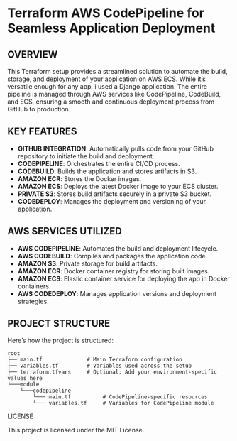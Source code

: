 # Terraform AWS CodePipeline for Seamless Application Deployment

## OVERVIEW

This Terraform setup provides a streamlined solution to automate the build, storage, and deployment of your application on AWS ECS. While it’s versatile enough for any app, i used a Django application. The entire pipeline is managed through AWS services like CodePipeline, CodeBuild, and ECS, ensuring a smooth and continuous deployment process from GitHub to production.

## KEY FEATURES

- **GITHUB INTEGRATION**: Automatically pulls code from your GitHub repository to initiate the build and deployment.
- **CODEPIPELINE**: Orchestrates the entire CI/CD process.
- **CODEBUILD**: Builds the application and stores artifacts in S3.
- **AMAZON ECR**: Stores the Docker images.
- **AMAZON ECS**: Deploys the latest Docker image to your ECS cluster.
- **PRIVATE S3**: Stores build artifacts securely in a private S3 bucket.
- **CODEDEPLOY**: Manages the deployment and versioning of your application.

## AWS SERVICES UTILIZED

- **AWS CODEPIPELINE**: Automates the build and deployment lifecycle.
- **AWS CODEBUILD**: Compiles and packages the application code.
- **AMAZON S3**: Private storage for build artifacts.
- **AMAZON ECR**: Docker container registry for storing built images.
- **AMAZON ECS**: Elastic container service for deploying the app in Docker containers.
- **AWS CODEDEPLOY**: Manages application versions and deployment strategies.

## PROJECT STRUCTURE

Here’s how the project is structured:
```
root
├── main.tf              # Main Terraform configuration
├── variables.tf         # Variables used across the setup
├── terraform.tfvars     # Optional: Add your environment-specific values here
└───module
    └───codepipeline
        └─── main.tf          # CodePipeline-specific resources
        └─── variables.tf     # Variables for CodePipeline module
```

LICENSE

This project is licensed under the MIT License.
